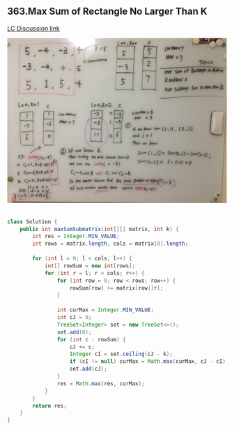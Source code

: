 ## 363.Max Sum of Rectangle No Larger Than K ##

[LC Discussion link](https://leetcode.com/problems/max-sum-of-rectangle-no-larger-than-k/discuss/83599/Accepted-C%2B%2B-codes-with-explanation-and-references)

![](https://github.com/junj0619/CodeLab/blob/master/src/CS1802/Images/363.JPG)

```java

class Solution {
    public int maxSumSubmatrix(int[][] matrix, int k) {
        int res = Integer.MIN_VALUE;
        int rows = matrix.length, cols = matrix[0].length;
        
        for (int l = 0; l < cols; l++) {
            int[] rowSum = new int[rows];
            for (int r = l; r < cols; r++) {
                for (int row = 0; row < rows; row++) {
                    rowSum[row] += matrix[row][r];
                }
                
                int curMax = Integer.MIN_VALUE;                
                int cJ = 0;
                TreeSet<Integer> set = new TreeSet<>();               
                set.add(0);
                for (int c : rowSum) {
                    cJ += c;
                    Integer cI = set.ceiling(cJ - k);
                    if (cI != null) curMax = Math.max(curMax, cJ - cI);
                    set.add(cJ);
                }
                res = Math.max(res, curMax);
            }
        }
        return res;
    }
}

```
